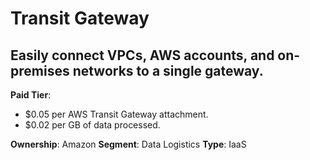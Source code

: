 # Transit Gateway

## Easily connect VPCs, AWS accounts, and on-premises networks to a single gateway.

**Paid Tier**:

- $0.05 per AWS Transit Gateway attachment.
- $0.02 per GB of data processed.

**Ownership**: Amazon
**Segment**: Data Logistics
**Type**: IaaS

